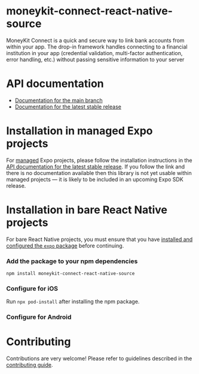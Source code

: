 # moneykit-connect-react-native-source

MoneyKit Connect is a quick and secure way to link bank accounts from within your app. The drop-in framework handles connecting to a financial institution in your app (credential validation, multi-factor authentication, error handling, etc.) without passing sensitive information to your server

# API documentation

- [Documentation for the main branch](https://github.com/expo/expo/blob/main/docs/pages/versions/unversioned/sdk/moneykit-connect-react-native-source.md)
- [Documentation for the latest stable release](https://docs.expo.dev/versions/latest/sdk/moneykit-connect-react-native-source/)

# Installation in managed Expo projects

For [managed](https://docs.expo.dev/archive/managed-vs-bare/) Expo projects, please follow the installation instructions in the [API documentation for the latest stable release](#api-documentation). If you follow the link and there is no documentation available then this library is not yet usable within managed projects &mdash; it is likely to be included in an upcoming Expo SDK release.

# Installation in bare React Native projects

For bare React Native projects, you must ensure that you have [installed and configured the `expo` package](https://docs.expo.dev/bare/installing-expo-modules/) before continuing.

### Add the package to your npm dependencies

```
npm install moneykit-connect-react-native-source
```

### Configure for iOS

Run `npx pod-install` after installing the npm package.


### Configure for Android



# Contributing

Contributions are very welcome! Please refer to guidelines described in the [contributing guide]( https://github.com/expo/expo#contributing).
